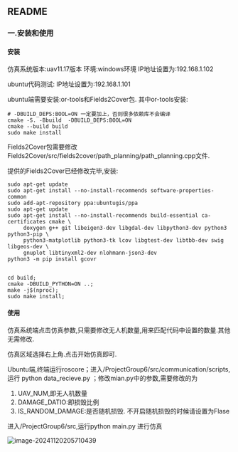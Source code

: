 ## README

### 一.安装和使用

#### 安装

仿真系统版本:uav11.17版本   环境:windows环境   IP地址设置为:192.168.1.102 

ubuntu代码测试: IP地址设置为:192.168.1.101 



ubuntu端需要安装:or-tools和Fields2Cover包. 其中or-tools安装:

```
# -DBUILD_DEPS:BOOL=ON 一定要加上，否则很多依赖库不会编译
cmake -S. -Bbuild  -DBUILD_DEPS:BOOL=ON
cmake --build build
sudo make install
```

Fields2Cover包需要修改Fields2Cover/src/fields2cover/path_planning/path_planning.cpp文件.

提供的Fields2Cover已经修改完毕,安装:

```
sudo apt-get update
sudo apt-get install --no-install-recommends software-properties-common
sudo add-apt-repository ppa:ubuntugis/ppa
sudo apt-get update
sudo apt-get install --no-install-recommends build-essential ca-certificates cmake \
     doxygen g++ git libeigen3-dev libgdal-dev libpython3-dev python3 python3-pip \
     python3-matplotlib python3-tk lcov libgtest-dev libtbb-dev swig libgeos-dev \
     gnuplot libtinyxml2-dev nlohmann-json3-dev
python3 -m pip install gcovr


cd build;
cmake -DBUILD_PYTHON=ON ..;
make -j$(nproc);
sudo make install;
```



#### 使用



仿真系统端点击仿真参数,只需要修改无人机数量,用来匹配代码中设置的数量.其他无需修改.

仿真区域选择右上角.点击开始仿真即可.



Ubuntu端,终端运行roscore；进入/ProjectGroup6/src/communication/scripts,运行 python data_recieve.py ；修改mian.py中的参数,需要修改的为

1. UAV_NUM,即无人机数量  
2. DAMAGE_DATIO:即损毁比例
3. IS_RANDOM_DAMAGE:是否随机损毁. 不开启随机损毁的时候请设置为Flase

进入/ProjectGroup6/src,运行python main.py 进行仿真

![image-20241120205710439](/home/yjq/.config/Typora/typora-user-images/image-20241120205710439.png)



